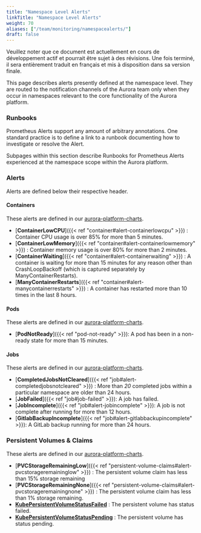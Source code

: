 ```yaml
---
title: "Namespace Level Alerts"
linkTitle: "Namespace Level Alerts"
weight: 70
aliases: ["/team/monitoring/namespacealerts/"]
draft: false
---
```


<gcds-alert alert-role="danger" container="full" heading="Avis de traduction" hide-close-btn="true" hide-role-icon="false" is-fixed="false" class="hydrated mb-400">
<gcds-text>Veuillez noter que ce document est actuellement en cours de développement actif et pourrait être sujet à des révisions. Une fois terminé, il sera entièrement traduit en français et mis à disposition dans sa version finale.</gcds-text>
</gcds-alert>

This page describes alerts presently defined at the namespace level. They are routed to the notification channels of the Aurora team only when they occur in namespaces relevant to the core functionality of the Aurora platform.

### Runbooks

Prometheus Alerts support any amount of arbitrary annotations. One standard practice is to define a link to a runbook documenting how to investigate or resolve the Alert.

Subpages within this section describe Runbooks for Prometheus Alerts experienced at the namespace scope within the Aurora platform.

### Alerts

Alerts are defined below their respective header.

#### Containers

These alerts are defined in our [aurora-platform-charts](https://github.com/gccloudone-aurora/aurora-platform-charts/tree/main/stable/aurora-platform/charts/aurora-core/conf/prometheus_rules/kube_prometheus_stack/container_alerts).

- [**ContainerLowCPU**]({{< ref "container#alert-containerlowcpu" >}}) : Container CPU usage is over 85% for more than 5 minutes.
- [**ContainerLowMemory**]({{< ref "container#alert-containerlowmemory" >}}) : Container memory usage is over 80% for more than 2 minutes.
- [**ContainerWaiting**]({{< ref "container#alert-containerwaiting" >}}) : A container is waiting for more than 15 minutes for any reason other than CrashLoopBackoff (which is captured separately by ManyContainerRestarts).
- [**ManyContainerRestarts**]({{< ref "container#alert-manycontainerrestarts" >}}) : A container has restarted more than 10 times in the last 8 hours.

#### Pods

These alerts are defined in our [aurora-platform-charts](https://github.com/gccloudone-aurora/aurora-platform-charts/tree/main/stable/aurora-platform/charts/aurora-core/conf/prometheus_rules/kube_prometheus_stack/pod_alerts).

- [**PodNotReady**]({{< ref "pod-not-ready" >}}): A pod has been in a non-ready state for more than 15 minutes.

#### Jobs

These alerts are defined in our [aurora-platform-charts](https://github.com/gccloudone-aurora/aurora-platform-charts/tree/main/stable/aurora-platform/charts/aurora-core/conf/prometheus_rules/kube_prometheus_stack/job_alerts).

- [**CompletedJobsNotCleared**]({{< ref "job#alert-completedjobsnotcleared" >}}) : More than *20* completed jobs within a particular namespace are older than 24 hours.
- [**JobFailed**]({{< ref "job#job-failed" >}}): A job has failed.
- [**JobIncomplete**]({{< ref "job#alert-jobincomplete" >}}): A job is not complete after running for more than 12 hours.
- [**GitlabBackupIncomplete**]({{< ref "job#alert-gitlabbackupincomplete" >}}): A GitLab backup running for more than 24 hours.

### Persistent Volumes & Claims

These alerts are defined in our [aurora-platform-charts](https://github.com/gccloudone-aurora/aurora-platform-charts/tree/main/stable/aurora-platform/charts/aurora-core/conf/prometheus_rules/kube_prometheus_stack/pvc_alerts).

- [**PVCStorageRemainingLow**]({{< ref "persistent-volume-claims#alert-pvcstorageremaininglow" >}}) : The persistent volume claim has less than 15% storage remaining
- [**PVCStorageRemainingNone**]({{< ref "persistent-volume-claims#alert-pvcstorageremainingnone" >}}) : The persistent volume claim has less than 1% storage remaining.
- [**KubePersistentVolumeStatusFailed**](https://runbooks.prometheus-operator.dev/runbooks/kubernetes/kubepersistentvolumeerrors/) : The persistent volume has status failed.
- [**KubePersistentVolumeStatusPending**](https://runbooks.prometheus-operator.dev/runbooks/kubernetes/kubepersistentvolumeerrors/) : The persistent volume has status pending.
